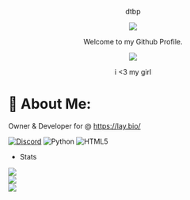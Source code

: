 <p align="center">
 dtbp
<p align="center">
<img src="https://media.discordapp.net/attachments/813341662545313832/813343404507267092/pokemon_pixel.gif">
<p align="center">
    Welcome to my Github Profile.
<p align="center">  
 <img src="https://komarev.com/ghpvc/?username=v2m8&color=151515">
    <p align="center">
     i <3 my girl
</p>
<p align="center">

# 💫 About Me:
Owner & Developer for @ https://lay.bio/
 
 [![Discord](https://img.shields.io/badge/Discord-%237289DA.svg?logo=discord&logoColor=white)](https://discord.gg/tied) 
![Python](https://img.shields.io/badge/python-3670A0?style=flat&logo=python&logoColor=ffdd54) ![HTML5](https://img.shields.io/badge/html5-%23E34F26.svg?style=flat&logo=html5&logoColor=white)
- Stats
 
![](https://github-readme-stats.vercel.app/api?username=v2m8&theme=dark&hide_border=false&include_all_commits=true&count_private=false)<br/>
![](https://github-readme-streak-stats.herokuapp.com/?user=v2m8&theme=dark&hide_border=false)<br/>
![](https://github-readme-stats.vercel.app/api/top-langs/?username=v2m8&theme=dark&hide_border=false&include_all_commits=true&count_private=false&layout=compact)

<!--
**v2m8/v2m8** is a ✨ _special_ ✨ repository because its `README.md` (this file) appears on your GitHub profile.

Here are some ideas to get you started:

- 🔭 I’m currently working on ...
- 🌱 I’m currently learning ...
- 👯 I’m looking to collaborate on ...
- 🤔 I’m looking for help with ...
- 💬 Ask me about ...
- 📫 How to reach me: ...
- 😄 Pronouns: ...
- ⚡ Fun fact: ...
-->
